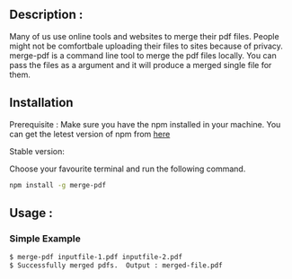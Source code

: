 ## Description :
Many of us use online tools and websites to merge their pdf files. People might not be comfortbale uploading their files to sites because of privacy. merge-pdf is a command line tool to merge the pdf files locally. You can pass the files as a argument and it will produce a merged single file for them.

## Installation

Prerequisite : Make sure you have the npm installed in your machine. You can get the letest version of npm from [here](prerequisite)


Stable version:

Choose your favourite terminal and run the following command.
```bash
npm install -g merge-pdf
```

## Usage :

### Simple Example

```bash
$ merge-pdf inputfile-1.pdf inputfile-2.pdf
$ Successfully merged pdfs.  Output : merged-file.pdf
```
